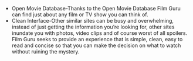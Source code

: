 - Open Movie Database-Thanks to the Open Movie Database Film Guru can find just about any film or TV show you can think of.
- Clean Interface-Other similar sites can be busy and overwhelming, instead of just getting the information you’re looking for, other sites inundate you with photos, video clips and of course worst of all spoilers. Film Guru seeks to provide an experience that is simple, clean, easy to read and concise so that you can make the decision on what to watch without ruining the mystery.
